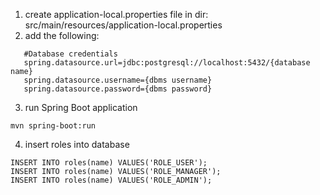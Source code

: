 1. create application-local.properties file in dir: src/main/resources/application-local.properties
2. add the following:
```
   #Database credentials
   spring.datasource.url=jdbc:postgresql://localhost:5432/{database name}
   spring.datasource.username={dbms username}
   spring.datasource.password={dbms password}
```
3. run Spring Boot application
```
mvn spring-boot:run
```
4. insert roles into database
```
INSERT INTO roles(name) VALUES('ROLE_USER');
INSERT INTO roles(name) VALUES('ROLE_MANAGER');
INSERT INTO roles(name) VALUES('ROLE_ADMIN');
```